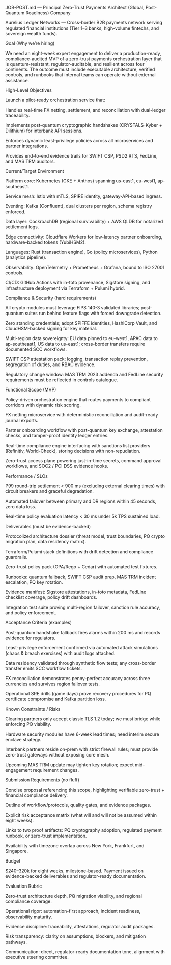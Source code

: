 JOB-POST.md — Principal Zero-Trust Payments Architect (Global, Post-Quantum Readiness)
Company

Aurelius Ledger Networks — Cross-border B2B payments network serving regulated financial institutions (Tier 1–3 banks, high-volume fintechs, and sovereign wealth funds).

Goal (Why we’re hiring)

We need an eight-week expert engagement to deliver a production-ready, compliance-audited MVP of a zero-trust payments orchestration layer that is quantum-resistant, regulator-auditable, and resilient across four continents. The outcome must include executable architecture, verified controls, and runbooks that internal teams can operate without external assistance.

High-Level Objectives

Launch a pilot-ready orchestration service that:

Handles real-time FX netting, settlement, and reconciliation with dual-ledger traceability.

Implements post-quantum cryptographic handshakes (CRYSTALS-Kyber + Dilithium) for interbank API sessions.

Enforces dynamic least-privilege policies across all microservices and partner integrations.

Provides end-to-end evidence trails for SWIFT CSP, PSD2 RTS, FedLine, and MAS TRM auditors.

Current/Target Environment

Platform core: Kubernetes (GKE + Anthos) spanning us-east1, eu-west1, ap-southeast1.

Service mesh: Istio with mTLS, SPIRE identity, gateway-API-based ingress.

Eventing: Kafka (Confluent), dual clusters per region, schema registry enforced.

Data layer: CockroachDB (regional survivability) + AWS QLDB for notarized settlement logs.

Edge connectivity: Cloudflare Workers for low-latency partner onboarding, hardware-backed tokens (YubiHSM2).

Languages: Rust (transaction engine), Go (policy microservices), Python (analytics pipeline).

Observability: OpenTelemetry + Prometheus + Grafana, bound to ISO 27001 controls.

CI/CD: GitHub Actions with in-toto provenance, Sigstore signing, and infrastructure deployment via Terraform + Pulumi hybrid.

Compliance & Security (hard requirements)

All crypto modules must leverage FIPS 140-3 validated libraries; post-quantum suites run behind feature flags with forced downgrade detection.

Zero standing credentials; adopt SPIFFE identities, HashiCorp Vault, and CloudHSM-backed signing for key material.

Multi-region data sovereignty: EU data pinned to eu-west1, APAC data to ap-southeast1, US data to us-east1; cross-border transfers require documented SCC workflows.

SWIFT CSP attestation pack: logging, transaction replay prevention, segregation of duties, and RBAC evidence.

Regulatory change window: MAS TRM 2023 addenda and FedLine security requirements must be reflected in controls catalogue.

Functional Scope (MVP)

Policy-driven orchestration engine that routes payments to compliant corridors with dynamic risk scoring.

FX netting microservice with deterministic reconciliation and audit-ready journal exports.

Partner onboarding workflow with post-quantum key exchange, attestation checks, and tamper-proof identity ledger entries.

Real-time compliance engine interfacing with sanctions list providers (Refinitiv, World-Check), storing decisions with non-repudiation.

Zero-trust access plane powering just-in-time secrets, command approval workflows, and SOC2 / PCI DSS evidence hooks.

Performance / SLOs

P99 round-trip settlement < 900 ms (excluding external clearing times) with circuit breakers and graceful degradation.

Automated failover between primary and DR regions within 45 seconds, zero data loss.

Real-time policy evaluation latency < 30 ms under 5k TPS sustained load.

Deliverables (must be evidence-backed)

Protocolized architecture dossier (threat model, trust boundaries, PQ crypto migration plan, data residency matrix).

Terraform/Pulumi stack definitions with drift detection and compliance guardrails.

Zero-trust policy pack (OPA/Rego + Cedar) with automated test fixtures.

Runbooks: quantum failback, SWIFT CSP audit prep, MAS TRM incident escalation, PQ key rotation.

Evidence manifest: Sigstore attestations, in-toto metadata, FedLine checklist coverage, policy drift dashboards.

Integration test suite proving multi-region failover, sanction rule accuracy, and policy enforcement.

Acceptance Criteria (examples)

Post-quantum handshake fallback fires alarms within 200 ms and records evidence for regulators.

Least-privilege enforcement confirmed via automated attack simulations (chaos & breach exercises) with audit logs attached.

Data residency validated through synthetic flow tests; any cross-border transfer emits SCC workflow tickets.

FX reconciliation demonstrates penny-perfect accuracy across three currencies and survives region failover tests.

Operational SRE drills (game days) prove recovery procedures for PQ certificate compromise and Kafka partition loss.

Known Constraints / Risks

Clearing partners only accept classic TLS 1.2 today; we must bridge while enforcing PQ viability.

Hardware security modules have 6-week lead times; need interim secure enclave strategy.

Interbank partners reside on-prem with strict firewall rules; must provide zero-trust gateways without exposing core mesh.

Upcoming MAS TRM update may tighten key rotation; expect mid-engagement requirement changes.

Submission Requirements (no fluff)

Concise proposal referencing this scope, highlighting verifiable zero-trust + financial compliance delivery.

Outline of workflow/protocols, quality gates, and evidence packages.

Explicit risk acceptance matrix (what will and will not be assumed within eight weeks).

Links to two proof artifacts: PQ cryptography adoption, regulated payment runbook, or zero-trust implementation.

Availability with timezone overlap across New York, Frankfurt, and Singapore.

Budget

$240–320k for eight weeks, milestone-based. Payment issued on evidence-backed deliverables and regulator-ready documentation.

Evaluation Rubric

Zero-trust architecture depth, PQ migration viability, and regional compliance coverage.

Operational rigor: automation-first approach, incident readiness, observability maturity.

Evidence discipline: traceability, attestations, regulator audit packages.

Risk transparency: clarity on assumptions, blockers, and mitigation pathways.

Communication: direct, regulator-ready documentation tone, alignment with executive steering committee.
